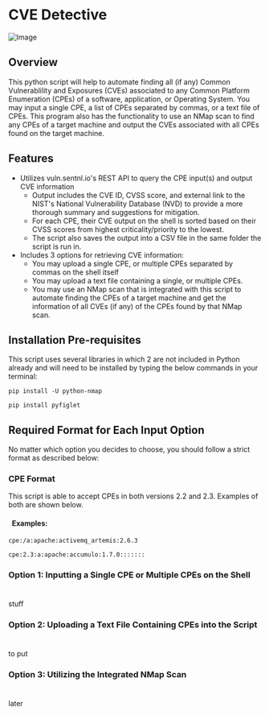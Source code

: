 # CVE Detective #
![Image](https://security.virginia.edu/sites/security.virginia.edu/files/e%20a%20hack%20detective..jpg)

## Overview  ##
This python script will help to automate finding all (if any) Common Vulnerablility and Exposures (CVEs) associated to any Common Platform Enumeration (CPEs) of a software, application, or Operating System.  You may input a single CPE, a list of CPEs separated by commas, or a text file of CPEs.  This program also has the functionality to use an NMap scan to find any CPEs of a target machine and output the CVEs associated with all CPEs found on the target machine.

## Features
  * Utilizes vuln.sentnl.io's REST API to query the CPE input(s) and output CVE information
    * Output includes the CVE ID, CVSS score, and external link to the NIST's National Vulnerability Database (NVD) to provide a more thorough summary and suggestions for mitigation.
    * For each CPE, their CVE output on the shell is sorted based on their CVSS scores from highest criticality/priority to the lowest.
    * The script also saves the output into a CSV file in the same folder the script is run in.
  * Includes 3 options for retrieving CVE information:
    * You may upload a single CPE, or multiple CPEs separated by commas on the shell itself
    * You may upload a text file containing a single, or multiple CPEs.
    * You may use an NMap scan that is integrated with this script to automate finding the CPEs of a target machine and get the information of all CVEs (if any) of the CPEs found by that NMap scan. 

## Installation Pre-requisites
This script uses several libraries in which 2 are not included in Python already and will need to be installed by typing the below commands in your terminal:
``` 
pip install -U python-nmap
```
```
pip install pyfiglet
```

## Required Format for Each Input Option
No matter which option you decides to choose, you should follow a strict format as described below:

### CPE Format
This script is able to accept CPEs in both versions 2.2 and 2.3. Examples of both are shown below.
#### &ensp;Examples:
```
cpe:/a:apache:activemq_artemis:2.6.3
```
```
cpe:2.3:a:apache:accumulo:1.7.0:::::::
```

### Option 1: Inputting a Single CPE or Multiple CPEs on the Shell
#
stuff
### Option 2: Uploading a Text File Containing CPEs into the Script
#
to put
### Option 3: Utilizing the Integrated NMap Scan 
#
later


